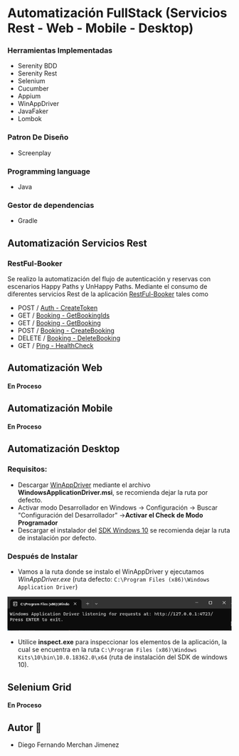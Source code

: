 # Automatización FullStack (Servicios Rest - Web - Mobile - Desktop)

### Herramientas Implementadas

* Serenity BDD
* Serenity Rest
* Selenium
* Cucumber
* Appium
* WinAppDriver
* JavaFaker
* Lombok

### Patron De Diseño

* Screenplay

### Programming language

* Java

### Gestor de dependencias

* Gradle

## Automatización Servicios Rest

### RestFul-Booker

Se realizo la automatización del flujo de autenticación y reservas con escenarios Happy Paths y UnHappy Paths. Mediante
el consumo de diferentes servicios Rest de la aplicación [RestFul-Booker](https://restful-booker.herokuapp.com/apidoc/index.html) tales como

* POST / [Auth - CreateToken](https://restful-booker.herokuapp.com/auth)
* GET / [Booking - GetBookingIds](https://restful-booker.herokuapp.com/booking)
* GET / [Booking - GetBooking](https://restful-booker.herokuapp.com/booking/2)
* POST / [Booking - CreateBooking](https://restful-booker.herokuapp.com/booking)
* DELETE / [Booking - DeleteBooking](https://restful-booker.herokuapp.com/booking/7)
* GET / [Ping - HealthCheck](https://restful-booker.herokuapp.com/ping)

## Automatización Web

#### En Proceso

## Automatización Mobile

#### En Proceso

## Automatización Desktop

### Requisitos:

* Descargar [WinAppDriver](https://github.com/Microsoft/WinAppDriver/releases "WinAppDriver Releases")
  mediante el archivo **WindowsApplicationDriver.msi**, se recomienda dejar la ruta por defecto.
* Activar modo Desarrollador en Windows -> Configuración -> Buscar "Configuración del Desarrollador" ->**Activar el
  Check de Modo Programador**
* Descargar el instalador
  del [SDK Windows 10](https://developer.microsoft.com/es-es/windows/downloads/windows-10-sdk "Descargar SDK Windows 10")
  se recomienda dejar la ruta de instalación por defecto.

### Después de Instalar

* Vamos a la ruta donde se instalo el WinAppDriver y ejecutamos *WinAppDriver.exe* (ruta
  defecto: `C:\Program Files (x86)\Windows Application Driver`)

![img.png](img.png)

* Utilice **inspect.exe** para inspeccionar los elementos de la aplicación, la cual se encuentra en la
  ruta `C:\Program Files (x86)\Windows Kits\10\bin\10.0.18362.0\x64` (ruta de instalación del SDK de windows 10).

## Selenium Grid
#### En Proceso
## Autor 🤖

* Diego Fernando Merchan Jimenez
    